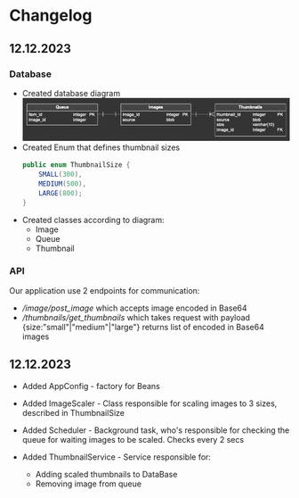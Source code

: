 # Changelog

## 12.12.2023

### Database

- Created database diagram 
![Database](./resources/database_diagram.png)
- Created Enum that defines thumbnail sizes
    ```Java
    public enum ThumbnailSize {
        SMALL(300),
        MEDIUM(500),
        LARGE(800);
    }
    ```
- Created classes according to diagram:
    - Image
    - Queue
    - Thumbnail

### API
Our application use 2 endpoints for communication: 
- */image/post_image* which accepts image encoded in Base64
- */thumbnails/get_thumbnails* which takes request with payload {size:"small"|"medium"|"large"} returns list of encoded in Base64 images

## 12.12.2023

- Added AppConfig - factory for Beans

- Added ImageScaler - Class responsible for scaling images to 3 sizes, described in ThumbnailSize

- Added Scheduler - Background task, who's responsible for checking the queue for waiting images to be scaled. Checks every 2 secs

- Added ThumbnailService - Service responsible for:
    - Adding scaled thumbnails to DataBase
    - Removing image from queue
